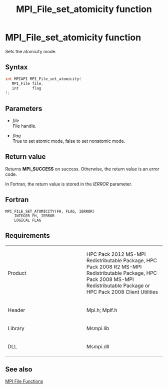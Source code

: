 ﻿---
title: MPI_File_set_atomicity function
TOCTitle: MPI_File_set_atomicity function
ms:assetid: f53af688-ddd0-4eb0-a83a-2d31b01d05d1
ms:mtpsurl: https://msdn.microsoft.com/en-us/library/Dn473354(v=VS.85)
ms:contentKeyID: 59360890
ms.date: 03/28/2018
mtps_version: v=VS.85
f1_keywords:
- MPI_FILE_SET_ATOMICITY
- mpif/MPI_File_set_atomicity
- mpi/MPI_FILE_SET_ATOMICITY
dev_langs:
- C++
- C
---

# MPI\_File\_set\_atomicity function

Sets the atomicity mode.

## Syntax

``` c++
int MPIAPI MPI_File_set_atomicity(
   MPI_File file,
   int      flag
);
```

## Parameters

  - *file*  
    File handle.

  - *flag*  
    True to set atomic mode, false to set nonatomic mode.

## Return value

Returns **MPI\_SUCCESS** on success. Otherwise, the return value is an error code.

In Fortran, the return value is stored in the *IERROR* parameter.

## Fortran

    MPI_FILE_SET_ATOMICITY(FH, FLAG, IERROR)
        INTEGER FH, IERROR
        LOGICAL FLAG

## Requirements

<table>
<colgroup>
<col style="width: 50%" />
<col style="width: 50%" />
</colgroup>
<tbody>
<tr class="odd">
<td><p>Product</p></td>
<td><p>HPC Pack 2012 MS-MPI Redistributable Package, HPC Pack 2008 R2 MS-MPI Redistributable Package, HPC Pack 2008 MS-MPI Redistributable Package or HPC Pack 2008 Client Utilities</p></td>
</tr>
<tr class="even">
<td><p>Header</p></td>
<td>Mpi.h;
Mpif.h</td>
</tr>
<tr class="odd">
<td><p>Library</p></td>
<td>Msmpi.lib</td>
</tr>
<tr class="even">
<td><p>DLL</p></td>
<td>Msmpi.dll</td>
</tr>
</tbody>
</table>


## See also

[MPI File Functions](mpi-file-functions.md)

